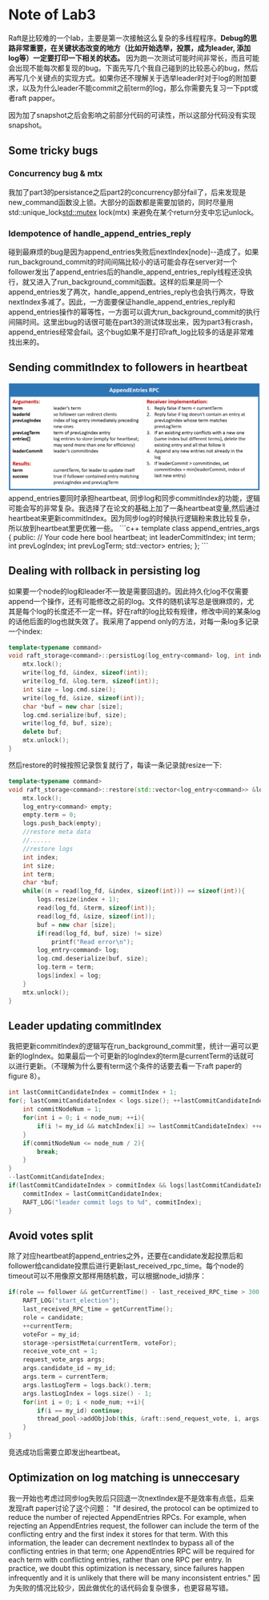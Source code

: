 # Note of Lab3
Raft是比较难的一个lab，主要是第一次接触这么复杂的多线程程序。**Debug的思路非常重要，在关键状态改变的地方（比如开始选举，投票，成为leader, 添加log等）一定要打印一下相关的状态。** 因为跑一次测试可能时间非常长，而且可能会出现不能每次都复现的bug。下面先写几个我自己碰到的比较恶心的bug，然后再写几个关键点的实现方式。如果你还不理解关于选举leader时对于log的附加要求，以及为什么leader不能commit之前term的log，那么你需要先复习一下ppt或者raft papper。

因为加了snapshot之后会影响之前部分代码的可读性，所以这部分代码没有实现snapshot。
## Some tricky bugs
### Concurrency bug & mtx
我加了part3的persistance之后part2的concurrency部分fail了，后来发现是new_command函数没上锁。大部分的函数都是需要加锁的，同时尽量用std::unique_lock<std::mutex> lock(mtx) 来避免在某个return分支中忘记unlock。
### Idempotence of handle_append_entries_reply
碰到最麻烦的bug是因为append_entries失败后nextIndex[node]--造成了。如果run_background_commit的时间间隔比较小的话可能会存在server对一个follower发出了append_entries后的handle_append_entries_reply线程还没执行，就又进入了run_background_commit函数。这样的后果是同一个append_entries发了两次，handle_append_entries_reply也会执行两次，导致nextIndex多减了。因此，一方面要保证handle_append_entries_reply和append_entries操作的幂等性，一方面可以调大run_background_commit的执行间隔时间。这里出bug的话很可能在part3的测试体现出来，因为part3有crash，append_entries经常会fail。这个bug如果不是打印raft_log比较多的话是非常难找出来的。

## Sending commitIndex to followers in heartbeat
<div align=center>
<img src="./assets/appendEntries.png" width="900" />
</div>
append_entries要同时承担heartbeat, 同步log和同步commitIndex的功能，逻辑可能会写的非常复杂。我选择了在论文的基础上加了一条heartbeat变量,然后通过heartbeat来更新commitIndex。因为同步log的时候执行逻辑粉来救比较复杂，所以放到heartbeat里更优雅一些。
```c++
template <typename command>
class append_entries_args {
public:
    // Your code here
    bool heartbeat;
    int leaderCommitIndex;
    int term;
    int prevLogIndex;
    int prevLogTerm;
    std::vector<log_entry<command>> entries;
};
```

## Dealing with rollback in persisting log
如果要一个node的log和leader不一致是需要回退的。因此持久化log不仅需要append一个操作，还有可能修改之前的log。文件的随机读写总是很麻烦的，尤其是每个log的长度还不一定一样。好在raft的log比较有规律，修改中间的某条log的话他后面的log也就失效了。我采用了append only的方法，对每一条log多记录一个index:
```c++
template<typename command>
void raft_storage<command>::persistLog(log_entry<command> log, int index){
    mtx.lock();
    write(log_fd, &index, sizeof(int));
    write(log_fd, &log.term, sizeof(int));
    int size = log.cmd.size();
    write(log_fd, &size, sizeof(int));
    char *buf = new char [size];
    log.cmd.serialize(buf, size);
    write(log_fd, buf, size);
    delete buf;
    mtx.unlock();
}
```
然后restore的时候按照记录恢复就行了，每读一条记录就resize一下:
```c++
template<typename command>
void raft_storage<command>::restore(std::vector<log_entry<command>> &logs){
    mtx.lock();
    log_entry<command> empty;
    empty.term = 0;
    logs.push_back(empty);
    //restore meta data
    //......
    //restore logs
    int index;
    int size;
    int term;
    char *buf;
    while((n = read(log_fd, &index, sizeof(int))) == sizeof(int)){
        logs.resize(index + 1);
        read(log_fd, &term, sizeof(int));
        read(log_fd, &size, sizeof(int));
        buf = new char [size];
        if(read(log_fd, buf, size) != size)
            printf("Read error\n");
        log_entry<command> log;
        log.cmd.deserialize(buf, size);
        log.term = term;
        logs[index] = log;
    }
    mtx.unlock();
}
```
## Leader updating commitIndex
我把更新commitIndex的逻辑写在run_background_commit里，统计一遍可以更新的logIndex。如果最后一个可更新的logIndex的term是currentTerm的话就可以进行更新。（不理解为什么要有term这个条件的话要去看一下raft paper的figure 8）。
```c++
int lastCommitCandidateIndex = commitIndex + 1;
for(; lastCommitCandidateIndex < logs.size(); ++lastCommitCandidateIndex){
    int commitNodeNum = 1;
    for(int i = 0; i < node_num; ++i){
        if(i != my_id && matchIndex[i] >= lastCommitCandidateIndex) ++commitNodeNum;
    }
    if(commitNodeNum <= node_num / 2){
        break;
    }
}
--lastCommitCandidateIndex;
if(lastCommitCandidateIndex > commitIndex && logs[lastCommitCandidateIndex].term == currentTerm){
    commitIndex = lastCommitCandidateIndex;
    RAFT_LOG("leader commit logs to %d", commitIndex);
}
```

## Avoid votes split
除了对应heartbeat的append_entries之外，还要在candidate发起投票后和follower给candidate投票后进行更新last_received_rpc_time。每个node的timeout可以不用像原文那样用随机数，可以根据node_id排序：
```c++
if(role == follower && getCurrentTime() - last_received_RPC_time > 300 + 200 * my_id /  node_num){
    RAFT_LOG("start_election");
    last_received_RPC_time = getCurrentTime();
    role = candidate;
    ++currentTerm;
    voteFor = my_id;
    storage->persistMeta(currentTerm, voteFor);
    receive_vote_cnt = 1;
    request_vote_args args;
    args.candidate_id = my_id;
    args.term = currentTerm;
    args.lastLogTerm = logs.back().term;
    args.lastLogIndex = logs.size() - 1;
    for(int i = 0; i < node_num; ++i){
        if(i == my_id) continue;
        thread_pool->addObjJob(this, &raft::send_request_vote, i, args);
    }
}
```
竞选成功后需要立即发出heartbeat。

## Optimization on log matching is unneccesary
我一开始也考虑过同步log失败后只回退一次nextIndex是不是效率有点低，后来发现raft paper讨论了这个问题：
"If desired, the protocol can be optimized to reduce the number of rejected AppendEntries RPCs. For example, when rejecting an AppendEntries request, the follower can include the term of the conflicting entry and the first index it stores for that term. With this information, the leader can decrement nextIndex to bypass all of the conflicting entries in that term; one AppendEntries RPC will be required for each term with conflicting entries, rather than one RPC per entry. In practice, we doubt this optimization is necessary, since failures happen infrequently and it is unlikely that there will be many inconsistent entries."
因为失败的情况比较少，因此做优化的话代码会复杂很多，也更容易写错。